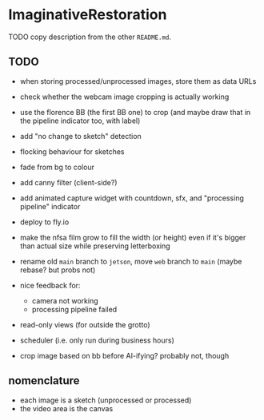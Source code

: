 # ImaginativeRestoration

TODO copy description from the other `README.md`.

## TODO

- when storing processed/unprocessed images, store them as data URLs
- check whether the webcam image cropping is actually working
- use the florence BB (the first BB one) to crop (and maybe draw that in the
  pipeline indicator too, with label)
- add "no change to sketch" detection
- flocking behaviour for sketches
- fade from bg to colour
- add canny filter (client-side?)
- add animated capture widget with countdown, sfx, and "processing pipeline"
  indicator
- deploy to fly.io
- make the nfsa film grow to fill the width (or height) even if it's bigger than
  actual size while preserving letterboxing
- rename old `main` branch to `jetson`, move `web` branch to `main` (maybe
  rebase? but probs not)

- nice feedback for:

  - camera not working
  - processing pipeline failed

- read-only views (for outside the grotto)
- scheduler (i.e. only run during business hours)
- crop image based on bb before AI-ifying? probably not, though

## nomenclature

- each image is a sketch (unprocessed or processed)
- the video area is the canvas
